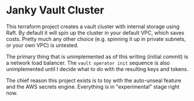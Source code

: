 # Janky Vault Cluster

This terraform project creates a vault cluster with internal storage using Raft.
By default it will spin up the cluster in your default VPC, which saves costs.
Pretty much any other choice (e.g. spinning it up in private subnets, or your
own VPC) is untested.

The primary thing that is unimplemented as of this writing (initial commit)
is a network load balancer.  The `vault operator init` sequence is also
unimplemented until I decide what to do with the resulting keys and tokens.

The chief reason this project exists is to toy with the auto-unseal feature and
the AWS secrets engine.  Everything is in "experimental" stage right now.
